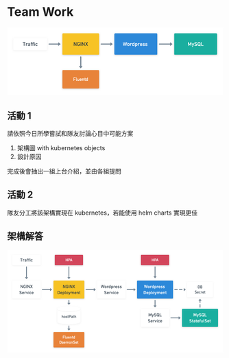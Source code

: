 # Team Work

![](./assets/tw-1.png)

## 活動 1

請依照今日所學嘗試和隊友討論心目中可能方案

1. 架構圖 with kubernetes objects
2. 設計原因

完成後會抽出一組上台介紹，並由各組提問

## 活動 2

隊友分工將該架構實現在 kubernetes，若能使用 helm charts 實現更佳


## 架構解答

![](./assets/tw-2.png)
